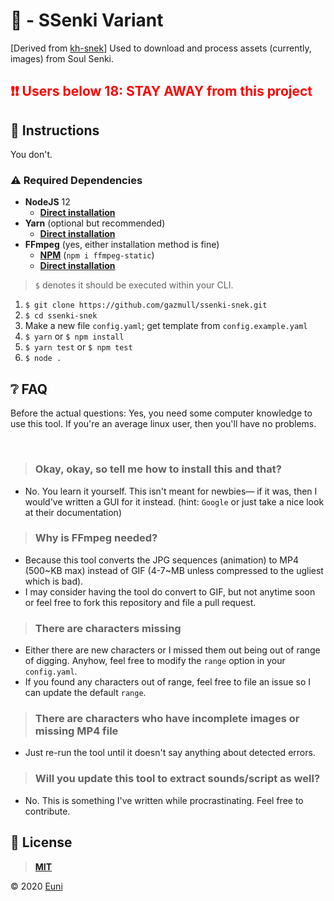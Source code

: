 # 🐍 - SSenki Variant

[Derived from [kh-snek](https://github.com/gazmull/kh-snek)] Used to download and process assets (currently, images) from Soul Senki.


<h2 style="color:red">❗❗ Users below 18: STAY AWAY from this project</h2>

## 📒 Instructions
You don't.

### ⚠ Required Dependencies
- **NodeJS** 12
  - [**Direct installation**](https://nodejs.org/en/download/)
- **Yarn** (optional but recommended)
  - [**Direct installation**](https://classic.yarnpkg.com/en/)
- **FFmpeg** (yes, either installation method is fine)
  - [**NPM**](https://www.npmjs.com/package/ffmpeg-static) (`npm i ffmpeg-static`)
  - [**Direct installation**](https://www.ffmpeg.org/download.html)

> `$` denotes it should be executed within your CLI.

1. `$ git clone https://github.com/gazmull/ssenki-snek.git`
2. `$ cd ssenki-snek`
3. Make a new file `config.yaml`; get template from `config.example.yaml`
4. `$ yarn` or `$ npm install`
5. `$ yarn test` or `$ npm test`
6. `$ node .`

## ❔ FAQ

Before the actual questions: Yes, you need some computer knowledge to use this tool. If you're an average linux user, then you'll have no problems.

<br>

> ### Okay, okay, so tell me how to install this and that?
- No. You learn it yourself. This isn't meant for newbies— if it was, then I would've written a GUI for it instead. (hint: `Google` or just take a nice look at their documentation)

> ### Why is FFmpeg needed?
- Because this tool converts the JPG sequences (animation) to MP4 (500~KB max) instead of GIF (4-7~MB unless compressed to the ugliest which is bad).
- I may consider having the tool do convert to GIF, but not anytime soon or feel free to fork this repository and file a pull request.

> ### There are characters missing
- Either there are new characters or I missed them out being out of range of digging.
  Anyhow, feel free to modify the `range` option in your `config.yaml`.
- If you found any characters out of range, feel free to file an issue so I can update the default `range`.

> ### There are characters who have incomplete images or missing MP4 file
- Just re-run the tool until it doesn't say anything about detected errors.

> ### Will you update this tool to extract sounds/script as well?
- No. This is something I've written while procrastinating. Feel free to contribute.

## 🧾 License
> [**MIT**](/LICENSE)

© 2020 [Euni](https://github.com/gazmull)

